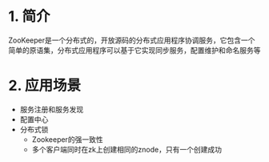 # 1. 简介

ZooKeeper是一个分布式的，开放源码的分布式应用程序协调服务，它包含一个简单的原语集，分布式应用程序可以基于它实现同步服务，配置维护和命名服务等



# 2. 应用场景

- 服务注册和服务发现
- 配置中心
- 分布式锁
  - Zookeeper的强一致性
  - 多个客户端同时在zk上创建相同的znode，只有一个创建成功